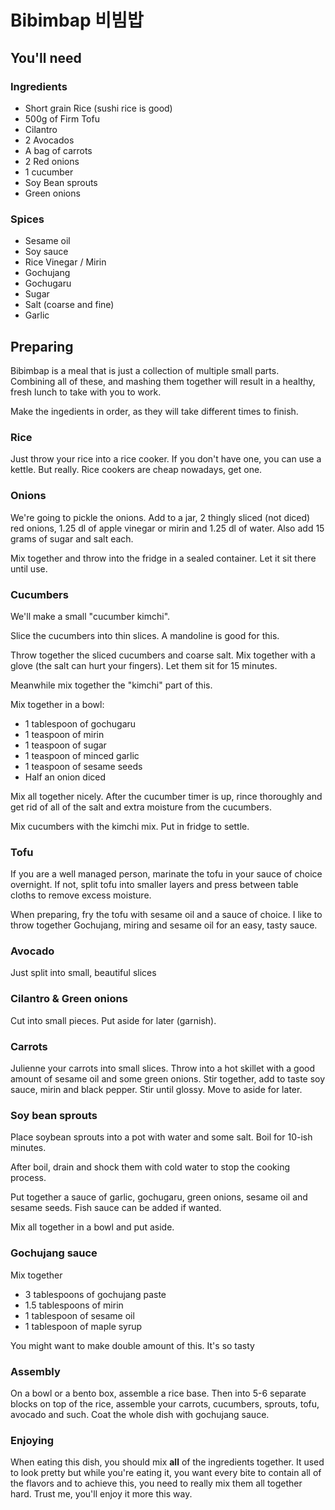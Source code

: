 # Bibimbap 비빔밥

## You'll need

### Ingredients

- Short grain Rice (sushi rice is good)
- 500g of Firm Tofu
- Cilantro
- 2 Avocados
- A bag of carrots
- 2 Red onions
- 1 cucumber
- Soy Bean sprouts
- Green onions

### Spices

- Sesame oil
- Soy sauce
- Rice Vinegar / Mirin
- Gochujang
- Gochugaru
- Sugar
- Salt (coarse and fine)
- Garlic


## Preparing

Bibimbap is a meal that is just a collection of multiple small parts. Combining all of these, and mashing them together will result in a healthy, fresh lunch to take with you to work.

Make the ingedients in order, as they will take different times to finish.

### Rice

Just throw your rice into a rice cooker. If you don't have one, you can use a kettle. But really. Rice cookers are cheap nowadays, get one.

### Onions

We're going to pickle the onions. Add to a jar, 2 thingly sliced (not diced) red onions, 1.25 dl of apple vinegar or mirin and 1.25 dl of water. Also add 15 grams of sugar and salt each.

Mix together and throw into the fridge in a sealed container. Let it sit there until use.

### Cucumbers

We'll make a small "cucumber kimchi".

Slice the cucumbers into thin slices. A mandoline is good for this.

Throw together the sliced cucumbers and coarse salt. Mix together with a glove (the salt can hurt your fingers). Let them sit for 15 minutes.

Meanwhile mix together the "kimchi" part of this. 

Mix together in a bowl:

- 1 tablespoon of gochugaru
- 1 teaspoon of mirin
- 1 teaspoon of sugar
- 1 teaspoon of minced garlic
- 1 teaspoon of sesame seeds
- Half an onion diced

Mix all together nicely. After the cucumber timer is up, rince thoroughly and get rid of all of the salt and extra moisture from the cucumbers. 

Mix cucumbers with the kimchi mix. Put in fridge to settle.

### Tofu

If you are a well managed person, marinate the tofu in your sauce of choice overnight. If not, split tofu into smaller layers and press between table cloths to remove excess moisture.

When preparing, fry the tofu with sesame oil and a sauce of choice. I like to throw together Gochujang, miring and sesame oil for an easy, tasty sauce.

### Avocado

Just split into small, beautiful slices

### Cilantro & Green onions

Cut into small pieces. Put aside for later (garnish).

### Carrots

Julienne your carrots into small slices. Throw into a hot skillet with a good amount of sesame oil and some green onions. Stir together, add to taste soy sauce, mirin and black pepper. Stir until glossy. Move to aside for later.

### Soy bean sprouts

Place soybean sprouts into a pot with water and some salt. Boil for 10-ish minutes.

After boil, drain and shock them with cold water to stop the cooking process.

Put together a sauce of garlic, gochugaru, green onions, sesame oil and sesame seeds. Fish sauce can be added if wanted.

Mix all together in a bowl and put aside.

### Gochujang sauce

Mix together

- 3 tablespoons of gochujang paste
- 1.5 tablespoons of mirin
- 1 tablespoon of sesame oil
- 1 tablespoon of maple syrup

You might want to make double amount of this. It's so tasty


### Assembly

On a bowl or a bento box, assemble a rice base. Then into 5-6 separate blocks on top of the rice, assemble your carrots, cucumbers, sprouts, tofu, avocado and such. Coat the whole dish with gochujang sauce.

### Enjoying

When eating this dish, you should mix **all** of the ingredients together. It used to look pretty but while you're eating it, you want every bite to contain all of the flavors and to achieve this, you need to really mix them all together hard. Trust me, you'll enjoy it more this way.
